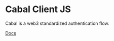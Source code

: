 # Cabal Client JS

Cabal is a web3 standardized authentication flow.

[Docs](https://adamfarid453.github.io/CabalDocs/#/)
